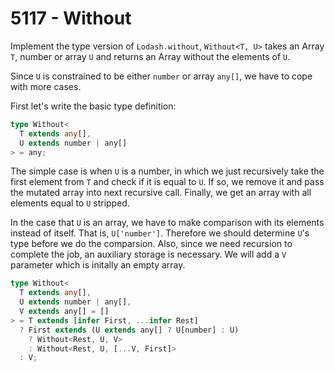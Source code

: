 # 5117 - Without

Implement the type version of `Lodash.without`, `Without<T, U>` takes an Array `T`, number or array `U` and returns an Array without the elements of `U`.

Since `U` is constrained to be either `number` or array `any[]`, we have to cope with more cases.

First let's write the basic type definition:

```typescript
type Without<
  T extends any[],
  U extends number | any[]
> = any;
```

The simple case is when `U` is a number, in which we just recursively take the first element from `T` and check if it is equal to `U`. If so, we remove it and pass the mutated array into next recursive call. Finally, we get an array with all elements equal to `U` stripped.

In the case that `U` is an array, we have to make comparison with its elements instead of itself. That is, `U['number']`. Therefore we should determine `U`'s type before we do the comparsion. Also, since we need recursion to complete the job, an auxiliary storage is necessary. We will add a `V` parameter which is initally an empty array.

```typescript
type Without<
  T extends any[],
  U extends number | any[],
  V extends any[] = []
> = T extends [infer First, ...infer Rest]
  ? First extends (U extends any[] ? U[number] : U)
    ? Without<Rest, U, V>
    : Without<Rest, U, [...V, First]>
  : V;
```
